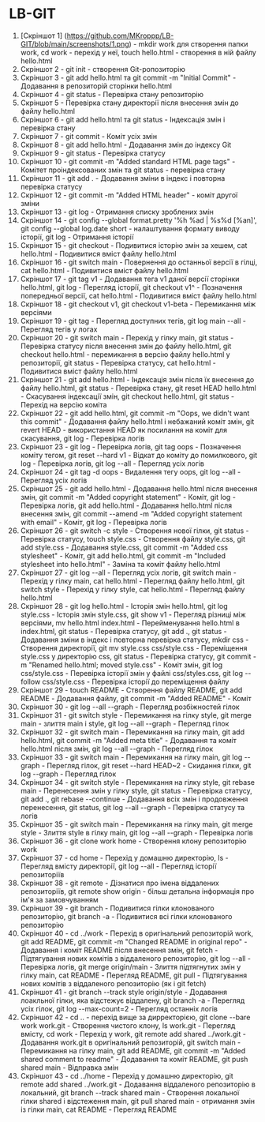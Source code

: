 # LB-GIT
1. [Скріншот 1] (https://github.com/MKroppp/LB-GIT/blob/main/screenshots/1.png) - mkdir work для створення папки work, 
                cd work - перехід у неї, 
                touch hello.html - створення в ній файлу hello.html
2. Скріншот 2 - git init - створення Git-ропозиторію
3. Скріншот 3 - git add hello.html та git commit -m "Initial Commit" - Додавання в репозиторій сторінки hello.html
4. Скріншот 4 - git status - Перевірка стану репозиторію
5. Скріншот 5 - Перевірка стану директорії після внесення змін до файлу hello.html
6. Скріншот 6 - git add hello.html та git status - Індексація змін і перевірка стану
7. Скріншот 7 - git commit - Коміт усіх змін
8. Скріншот 8 - git add hello.html - Додавання змін до індексу Git
9. Скріншот 9 - git status - Перевірка статусу
10. Скріншот 10 - git commit -m "Added standard HTML page tags" - Комітет проіндексованих змін та git status - перевірка стану
11. Скріншот 11 - git add . - Додавання зміни в індекс і повторна перевірка статусу
12. Скріншот 12 - git commit -m "Added HTML header" - коміт другої зміни
13. Скріншот 13 - git log - Отримання списку зроблених змін
14. Скріншот 14 - git config --global format.pretty '%h %ad | %s%d [%an]', git config --global log.date short - налаштування формату виводу історії,
                  git log - Отримання історії
15. Скріншот 15 - git checkout <hash> - Подивитися історію змін за хешем,
                  cat hello.html - Подивитися вміст файлу hello.html
16. Скріншот 16 - git switch main - Повернення до останньої версії в гілці,
                  cat hello.html - Подивитися вміст файлу hello.html
17. Скріншот 17 - git tag v1 - Додавання тега v1 даної версії сторінки hello.html,
                  git log - Перегляд історії,
                  git checkout v1^ - Позначення попередньої версії,
                  cat hello.html - Подивитися вміст файлу hello.html
18. Скріншот 18 - git checkout v1, git checkout v1-beta - Перемикання між версіями
19. Скріншот 19 - git tag - Перегляд доступних тегів,
                  git log main --all - Перегляд тегів у логах
20. Скріншот 20 - git switch main - Перехід у гілку main,
                  git status - Перевірка статусу після внесення змін до файлу hello.html,
                  git checkout hello.html - перемикання в версію файлу hello.html у репозиторії,
                  git status - Перевірка статусу,
                  cat hello.html - Подивитися вміст файлу hello.html
21. Скріншот 21 - git add hello.html - Індексація змін після їх внесення до файлу hello.html,
                  git status - Перевірка стану,
                  git reset HEAD hello.html - Скасування індексації змін,
                  git checkout hello.html, git status - Перехід на версію коміта
22. Скріншот 22 - git add hello.html, git commit -m "Oops, we didn't want this commit" - Додавання файлу hello.html і небажаний коміт змін,
                  git revert HEAD - використання HEAD як посилання на коміт для скасування,
                  git log - Перевірка логів
23. Скріншот 23 - git log - Перевірка логів,
                  git tag oops - Позначення коміту тегом,
                  git reset --hard v1 - Відкат до коміту до помилкового,
                  git log - Перевірка логів,
                  git log --all - Перегляд усіх логів
24. Скріншот 24 - git tag -d oops - Видалення тегу oops,
                  git log --all - Перегляд усіх логів
25. Скріншот 25 - git add hello.html - Додавання hello.html після внесення змін,
                  git commit -m "Added copyright statement" - Коміт,
                  git log - Перевірка логів,
                  git add hello.html - Додавання hello.html після внесення змін,
                  git commit --amend -m "Added copyright statement with email" - Коміт,
                  git log - Перевірка логів
26. Скріншот 26 - git switch -c style - Створення нової гілки,
                  git status - Перевірка статусу,
                  touch style.css - Створення файлу style.css, 
                  git add style.css - Додавання style.css,
                  git commit -m "Added css stylesheet" - Коміт,
                  git add hello.html, git commit -m "Included stylesheet into hello.html" - Заміна та коміт файлу hello.html
27. Скріншот 27 - git log --all - Перегляд усіх логів,
                  git switch main - Перехід у гілку main,
                  cat hello.html - Перегляд файлу hello.html,
                  git switch style - Перехід у гілку style,
                  cat hello.html - Перегляд файлу hello.html
28. Скріншот 28 - git log hello.html - Історія змін hello.html,
                  git log style.css - Історія змін style.css,
                  git show v1 - Перегляд різниці між версіями,
                  mv hello.html index.html - Перейменування hello.html в index.html,
                  git status - Перевірка статусу,
                  git add ., git status - Додавання зміни в індекс і повторна перевірка статусу,
                  mkdir css - Створення директорії,
                  git mv style.css css/style.css - Переміщення style.css у директорію css,
                  git status - Перевірка статусу,
                  git commit -m "Renamed hello.html; moved style.css" - Коміт змін,
                  git log css/style.css - Перевірка історії змін у файлі css/styles.css,
                  git log --follow css/style.css - Перевірка історії до переміщення файлу
29. Скріншот 29 - touch README - Створення файлу README,
                  git add README - Додавання файлу,
                  git commit -m "Added README" - Коміт
30. Скріншот 30 - git log --all --graph - Перегляд розбіжностей гілок
31. Скріншот 31 - git switch style - Перемикання на гілку style,
                  git merge main - злиття main і style,
                  git log --all --graph - Перегляд гілок
32. Скріншот 32 - git switch main - Перемикання на гілку main,
                  git add hello.html, git commit -m "Added meta title" - Додавання та коміт hello.html після змін,
                  git log --all --graph - Перегляд гілок
33. Скріншот 33 - git switch main - Перемикання на гілку main,
                  git log --graph - Перегляд гілок,
                  git reset --hard HEAD~2 - Скидання гілки,
                  git log --graph - Перегляд гілок
34. Скріншот 34 - git switch style - Перемикання на гілку style,
                  git rebase main - Перенесення змін у гілку style,
                  git status - Перевірка статусу,
                  git add ., git rebase --continue - Додавання всіх змін і продовження перенесення,
                  git status, git log --all --graph - Перевірка статусу та логів
35. Скріншот 35 - git switch main - Перемикання на гілку main,
                  git merge style - Злиття style в гілку main,
                  git log --all --graph - Перевірка логів
36. Скріншот 36 - git clone work home - Створення клону репозиторію work
37. Скріншот 37 - cd home - Перехід у домашню директорію,
                  ls - Перегляд вмісту директорії,
                  git log --all - Перегляд історії репозиторіїв
38. Скріншот 38 - git remote - Дізнатися про імена віддалених репозиторіїв,
                  git remote show origin - більш детальна інформація про ім'я за замовчуванням
39. Скріншот 39 - git branch - Подивитися гілки клонованого репозиторію, 
                  git branch -a - Подивитися всі гілки клонованого репозиторію
40. Скріншот 40 - cd ../work - Перехід в оригінальний репозиторій work,
                  git add README, git commit -m "Changed README in original repo" - Додавання і коміт README після внесення змін,
                  git fetch - Підтягування нових комітів з віддаленого репозиторію,
                  git log --all - Перевірка логів,
                  git merge origin/main - Злиття підтягнутих змін у гілку main,
                  cat README - Перегляд README,
                  git pull - Підтягування нових комітів з віддаленого репозиторію (як і git fetch)
41. Скріншот 41 - git branch --track style origin/style - Додавання лоакльної гілки, яка відстежує віддалену,
                  git branch -a - Перегляд усіх гілок,
                  git log --max-count=2 - Перегляд останніх логів
42. Скріншот 42 - cd .. - перехід вище за дирректорією,
                  git clone --bare work work.git - Створення чистого клону,
                  ls work.git - Перегляд вмісту,
                  cd work - Перехід у work,
                  git remote add shared ../work.git - Додавання work.git в оригінальний репозиторій,
                  git switch main - Перемикання на гілку main,
                  git add README, git commit -m "Added shared comment to readme" - Додавання та коміт README,
                  git push shared main - Відправка змін                  
43. Скріншот 43 - cd ../home - Перехід у домашню директорію,
                  git remote add shared ../work.git - Додавання віддаленого репозиторію в локальний,
                  git branch --track shared main - Створення локальної гілки shared і відстеження main,
                  git pull shared main - отримання змін із гілки main,
                  cat README - Перегляд README
